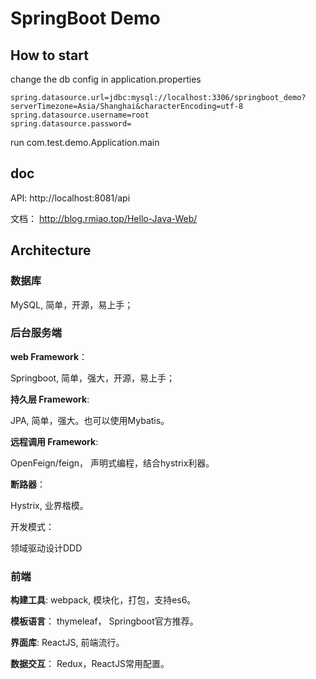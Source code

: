 SpringBoot Demo
====

## How to start
change the db config in application.properties
```
spring.datasource.url=jdbc:mysql://localhost:3306/springboot_demo?serverTimezone=Asia/Shanghai&characterEncoding=utf-8
spring.datasource.username=root
spring.datasource.password=
```
run com.test.demo.Application.main

## doc

API: http://localhost:8081/api

文档： http://blog.rmiao.top/Hello-Java-Web/


## Architecture

### 数据库

MySQL, 简单，开源，易上手；

### 后台服务端

**web Framework**： 

Springboot,  简单，强大，开源，易上手；


**持久层 Framework**:

JPA, 简单，强大。也可以使用Mybatis。


**远程调用 Framework**: 

OpenFeign/feign， 声明式编程，结合hystrix利器。

**断路器**：

Hystrix, 业界楷模。


开发模式： 

领域驱动设计DDD



### 前端

**构建工具**:
webpack, 模块化，打包，支持es6。


**模板语言**：
thymeleaf， Springboot官方推荐。

**界面库**:
ReactJS, 前端流行。

**数据交互**：
Redux，ReactJS常用配置。






